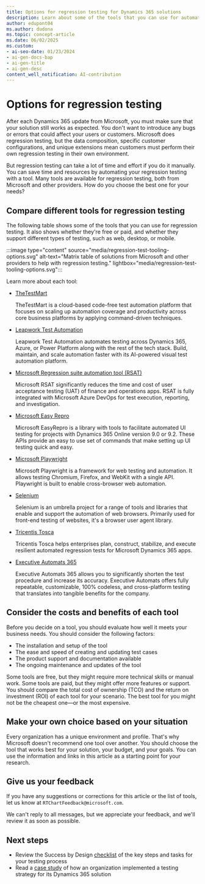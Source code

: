 ```yaml
---
title: Options for regression testing for Dynamics 365 solutions
description: Learn about some of the tools that you can use for automating regression testing of your Dynamics 365 solution and how to evaluate them for your needs.
author: edupont04
ms.author: dudona
ms.topic: concept-article
ms.date: 06/02/2025
ms.custom:
- ai-seo-date: 01/23/2024
- ai-gen-docs-bap
- ai-gen-title
- ai-gen-desc
content_well_notification: AI-contribution
---
```


# Options for regression testing

After each Dynamics 365 update from Microsoft, you must make sure that your solution still works as expected. You don't want to introduce any bugs or errors that could affect your users or customers. Microsoft does regression testing, but the data composition, specific customer configurations, and unique extensions mean customers must perform their own regression testing in their own environment.

But regression testing can take a lot of time and effort if you do it manually. You can save time and resources by automating your regression testing with a tool. Many tools are available for regression testing, both from Microsoft and other providers. How do you choose the best one for your needs?

## Compare different tools for regression testing

The following table shows some of the tools that you can use for regression testing. It also shows whether they're free or paid, and whether they support different types of testing, such as web, desktop, or mobile.

:::image type="content" source="media/regression-test-tooling-options.svg" alt-text="Matrix table of solutions from Microsoft and other providers to help with regression testing." lightbox="media/regression-test-tooling-options.svg":::

Learn more about each tool:

- [TheTestMart](https://appsource.microsoft.com/en-US/product/dynamics-365-for-operations/360testinglimited1633924951153.the-test-mart?tab=Overview)  

  TheTestMart is a cloud-based code-free test automation platform that focuses on scaling up automation coverage and productivity across  core business platforms by applying command-driven techniques.  
- [Leapwork Test Automation](https://azuremarketplace.microsoft.com/marketplace/apps/leapwork1651672519978.leapwork_azure?tab=Overview)  

  Leapwork Test Automation automates testing across Dynamics 365, Azure, or Power Platform along with the rest of the tech stack. Build, maintain, and scale automation faster with its AI-powered visual test automation platform.  

- [Microsoft Regression suite automation tool (RSAT)](/dynamics365/fin-ops-core/dev-itpro/perf-test/rsat/rsat-overview)  

  Microsoft RSAT significantly reduces the time and cost of user acceptance testing (UAT) of finance and operations apps. RSAT is fully integrated with Microsoft Azure DevOps for test execution, reporting, and investigation.  
- [Microsoft Easy Repro](https://github.com/microsoft/EasyRepro)  

  Microsoft EasyRepro is a library with tools to facilitate automated UI testing for projects with Dynamics 365 Online version 9.0 or 9.2. These APIs provide an easy to use set of commands that make setting up UI testing quick and easy.  
- [Microsoft Playwright](https://github.com/microsoft/playwright)  

  Microsoft Playwright is a framework for web testing and automation. It allows testing Chromium, Firefox, and WebKit with a single API. Playwright is built to enable cross-browser web automation.  
- [Selenium](https://www.selenium.dev/)  

  Selenium is an umbrella project for a range of tools and libraries that enable and support the automation of web browsers. Primarily used for front-end testing of websites, it's a browser user agent library.  
- [Tricentis Tosca](https://azuremarketplace.microsoft.com/marketplace/apps/tricentis.testing_sap_automation_oracle_devops?tab=Overview)  

  Tricentis Tosca helps enterprises plan, construct, stabilize, and execute resilient automated regression tests for Microsoft Dynamics 365 apps.  
- [Executive Automats 365](https://appsource.microsoft.com/en-US/product/SaaS/xplus_sa.xpl_executiveautomats)  

  Executive Automats 365 allows you to significantly shorten the test procedure and increase its accuracy. Executive Automats offers fully repeatable, customizable, 100% codeless, and cross-platform testing that translates into tangible benefits for the company.  

## Consider the costs and benefits of each tool

Before you decide on a tool, you should evaluate how well it meets your business needs. You should consider the following factors:

- The installation and setup of the tool
- The ease and speed of creating and updating test cases
- The product support and documentation available
- The ongoing maintenance and updates of the tool

Some tools are free, but they might require more technical skills or manual work. Some tools are paid, but they might offer more features or support. You should compare the total cost of ownership (TCO) and the return on investment (ROI) of each tool for your scenario. The best tool for you might not be the cheapest one&mdash;or the most expensive.

## Make your own choice based on your situation

Every organization has a unique environment and profile. That's why Microsoft doesn't recommend one tool over another. You should choose the tool that works best for your solution, your budget, and your goals. You can use the information and links in this article as a starting point for your research.

## Give us your feedback

If you have any suggestions or corrections for this article or the list of tools, let us know at `RTChartFeedback@microsoft.com`.

We can't reply to all messages, but we appreciate your feedback, and we'll review it as soon as possible.

## Next steps

- Review the Success by Design [checklist](testing-strategy-checklist.md) of the key steps and tasks for your testing process
- Read a [case study](testing-strategy-case-study.md) of how an organization implemented a testing strategy for its Dynamics 365 solution
